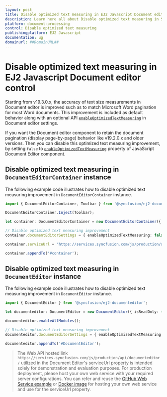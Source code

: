 ```yaml
---
layout: post
title: Disable optimized text measuring in EJ2 Javascript Document editor control | Syncfusion
description: Learn here all about Disable optimized text measuring in Syncfusion EJ2 Javascript Document editor control of Syncfusion Essential JS 2 and more.
platform: document-processing
control: Disable optimized text measuring 
publishingplatform: EJ2 Javascript
documentation: ug
domainurl: ##DomainURL##
---
```


# Disable optimized text measuring in EJ2 Javascript Document editor control

Starting from v19.3.0.x, the accuracy of text size measurements in Document editor is improved such as to match Microsoft Word pagination for most Word documents. This improvement is included as default behavior along with an optional API [`enableOptimizedTextMeasuring`](https://ej2.syncfusion.com/javascript/documentation/api/document-editor/documentEditorSettingsModel#enableoptimizedtextmeasuring) in Document editor settings.  

If you want the Document editor component to retain the document pagination (display page-by-page) behavior like v19.2.0.x and older versions. Then you can disable this optimized text measuring improvement, by setting `false` to [`enableOptimizedTextMeasuring`](https://ej2.syncfusion.com/javascript/documentation/api/document-editor/documentEditorSettingsModel#enableoptimizedtextmeasuring) property of  JavaScript Document Editor component.

## Disable optimized text measuring in `DocumentEditorContainer` instance

The following example code illustrates how to disable optimized text measuring improvement in `DocumentEditorContainer` instance.

```ts
import { DocumentEditorContainer, Toolbar } from '@syncfusion/ej2-documenteditor';

DocumentEditorContainer.Inject(Toolbar);

let container: DocumentEditorContainer = new DocumentEditorContainer({ enableToolbar: true, height: '590px' });

// Disable optimized text measuring improvement
container.documentEditorSettings = { enableOptimizedTextMeasuring: false };

container.serviceUrl = 'https://services.syncfusion.com/js/production/api/documenteditor/';

container.appendTo('#container');
```

## Disable optimized text measuring in `DocumentEditor` instance

The following example code illustrates how to disable optimized text measuring improvement in `DocumentEditor` instance.

```ts
import { DocumentEditor } from '@syncfusion/ej2-documenteditor';

let documenteditor: DocumentEditor = new DocumentEditor({ isReadOnly: false, height: '370px', serviceUrl: 'https://services.syncfusion.com/js/production/api/documenteditor/' });

documenteditor.enableAllModules();

// Disable optimized text measuring improvement
documenteditor.documentEditorSettings = { enableOptimizedTextMeasuring: false };

documenteditor.appendTo('#DocumentEditor');
```

> The Web API hosted link `https://services.syncfusion.com/js/production/api/documenteditor/` utilized in the Document Editor's serviceUrl property is intended solely for demonstration and evaluation purposes. For production deployment, please host your own web service with your required server configurations. You can refer and reuse the [GitHub Web Service example](https://github.com/SyncfusionExamples/EJ2-DocumentEditor-WebServices) or [Docker image](https://hub.docker.com/r/syncfusion/word-processor-server) for hosting your own web service and use for the serviceUrl property.